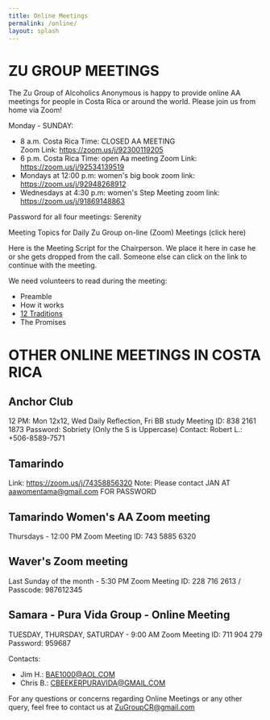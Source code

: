 ```yaml
---
title: Online Meetings
permalink: /online/
layout: splash 
---
```


# ZU GROUP MEETINGS
The Zu Group of Alcoholics Anonymous is happy to provide online AA  meetings for people in Costa Rica or around the world. Please join us from home via Zoom!

Monday - SUNDAY:
* 8 a.m. Costa Rica Time: CLOSED AA MEETING   
Zoom Link: <https://zoom.us/j/92300119205>
* 6 p.m. Costa Rica Time: open Aa meeting 
Zoom Link: <https://zoom.us/j/92534139519>
* Mondays at 12:00 p.m: women's big book
zoom link:  <https://zoom.us/j/92948268912>
* Wednesdays at 4:30 p.m: women's Step Meeting
zoom link:  <https://zoom.us/j/91869148863>

​Password for all four meetings: Serenity

​Meeting Topics for Daily Zu Group on-line (Zoom) Meetings (click here)

Here is the Meeting Script for the Chairperson. We place it here in case he or she gets dropped from the call. Someone else can click on the link to continue with the meeting.

We need volunteers to read during the meeting:
* Preamble
* How it works
* [12 Traditions](/traditions)
* The Promises

# OTHER ONLINE MEETINGS IN COSTA RICA

## Anchor Club
12 PM: Mon 12x12, Wed Daily Reflection, Fri BB study
Meeting ID: 838 2161 1873
Password: Sobriety (Only the S is Uppercase)
Contact: Robert L.: +506-8589-7571

## Tamarindo
Link: <https://zoom.us/j/74358856320>
Note:  Please contact JAN AT <aawomentama@gmail.com> FOR PASSWORD

## Tamarindo Women's AA Zoom meeting
Thursdays - 12:00 PM
Zoom Meeting ID: 743 5885 6320

## Waver's Zoom meeting
Last Sunday of the month - 5:30 PM
Zoom Meeting ID: 228 716 2613 / Passcode: 987612345                    

## Samara - Pura Vida Group - Online Meeting
TUESDAY, THURSDAY, SATURDAY - 9:00 AM
Zoom Meeting ID: 711 904 279
Password: 959687

Contacts: 
* Jim H.: <BAE1000@AOL.COM>
* Chris B.: <CBEEKERPURAVIDA@GMAIL.COM>

For any questions or concerns regarding Online Meetings or any other query, feel free to contact us at <ZuGroupCR@gmail.com>
